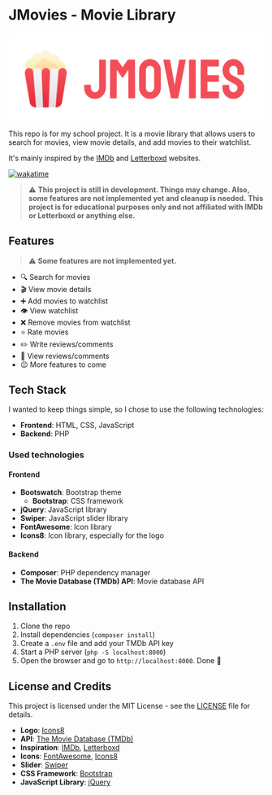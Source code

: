 # JMovies - Movie Library

![assets/image/logo/logo.png](assets/image/logo/logo.png)

This repo is for my school project. It is a movie library that allows users to search for movies, view movie details, and add movies to their watchlist.

It's mainly inspired by the [IMDb](https://www.imdb.com/) and [Letterboxd](https://letterboxd.com/) websites.

[![wakatime](https://wakatime.com/badge/github/JMcrafter26/movie-library.svg)](https://wakatime.com/badge/github/JMcrafter26/movie-library)

> :warning: **This project is still in development. Things may change. Also, some features are not implemented yet and cleanup is needed.**
> **This project is for educational purposes only and not affiliated with IMDb or Letterboxd or anything else.**

## Features

> :warning: **Some features are not implemented yet.**

- :mag: Search for movies
- :clapper: View movie details
- :heavy_plus_sign: Add movies to watchlist
- :eye: View watchlist
- :x: Remove movies from watchlist
- :star: Rate movies
- :pencil2: Write reviews/comments
- :speech_balloon: View reviews/comments
- :wink: More features to come

## Tech Stack

I wanted to keep things simple, so I chose to use the following technologies:

- **Frontend**: HTML, CSS, JavaScript
- **Backend**: PHP

### Used technologies

#### Frontend

- **Bootswatch**: Bootstrap theme
  - **Bootstrap**: CSS framework
- **jQuery**: JavaScript library
- **Swiper**: JavaScript slider library
- **FontAwesome**: Icon library
- **Icons8**: Icon library, especially for the logo

#### Backend

- **Composer**: PHP dependency manager
- **The Movie Database (TMDb) API**: Movie database API

## Installation

1. Clone the repo
2. Install dependencies (`composer install`)
3. Create a `.env` file and add your TMDb API key
4. Start a PHP server (`php -S localhost:8000`)
5. Open the browser and go to `http://localhost:8000`. Done :tada:

## License and Credits

This project is licensed under the MIT License - see the [LICENSE](LICENSE) file for details.

- **Logo**: [Icons8](https://icons8.com/)
- **API**: [The Movie Database (TMDb)](https://www.themoviedb.org/)
- **Inspiration**: [IMDb](https://www.imdb.com/), [Letterboxd](https://letterboxd.com/)
- **Icons**: [FontAwesome](https://fontawesome.com/), [Icons8](https://icons8.com/)
- **Slider**: [Swiper](https://swiperjs.com/)
- **CSS Framework**: [Bootstrap](https://getbootstrap.com/)
- **JavaScript Library**: [jQuery](https://jquery.com/)

